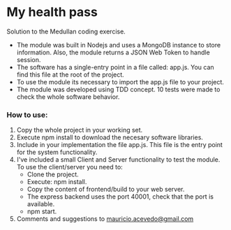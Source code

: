 # My health pass 
Solution to the Medullan coding exercise. 
-	The module was built in Nodejs and uses a MongoDB instance to store information. Also, the module returns a JSON Web Token to handle session.
-	The software has a single-entry point in a file called: app.js. You can find this file at the root of the project.
-	To use the module its necessary to import the app.js file to your project.
-	The module was developed using TDD concept. 10 tests were made to check the whole software behavior.

### How to use:
1. Copy the whole project in your working set.
2. Execute npm install to download the necesary software libraries.
3. Include in your implementation the file app.js. This file is the entry point for the system functionality.
4. I've included a small Client and Server functionality to test the module. To use the client/server you need to:
    - Clone the project.
    - Execute: npm install.
    - Copy the content of frontend/build to your web server.
    - The express backend uses the port 40001, check that the port is available.
    - npm start.
4. Comments and suggestions to mauricio.acevedo@gmail.com
